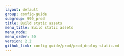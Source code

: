 ```yaml
---
layout: default
group: config-guide
subgroup: 999_prod
title: Build static assets
menu_title: Build static assets
menu_node: 
menu_order: 50
version: 2.2
github_link: config-guide/prod/prod_deploy-static.md
---
```


